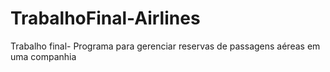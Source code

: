 # TrabalhoFinal-Airlines
Trabalho final- Programa para gerenciar reservas de passagens aéreas em uma companhia
